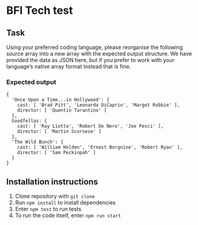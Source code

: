# BFI Tech test

## Task

Using your preferred coding language, please reorganise the following source array into a new array with the expected output structure. We have provided the data as JSON here, but if you prefer to work with your language’s native array format instead that is fine.

### Expected output

```json!
{
  'Once Upon a Time...in Hollywood': {
    cast: [ 'Brad Pitt', 'Leonardo DiCaprio', 'Margot Robbie' ],
    director: [ 'Quentin Tarantino' ]
  },
  Goodfellas: {
    cast: [ 'Ray Liotta', 'Robert De Nero', 'Joe Pesci' ],
    director: [ 'Martin Scorsese' ]
  },
  'The Wild Bunch': {
    cast: [ 'William Holden', 'Ernest Borgnine', 'Robert Ryan' ],
    director: [ 'Sam Peckinpah' ]
  }
}
```

## Installation instructions
1. Clone repository with `git clone`
2. Run `npm install` to install dependencies
3. Enter `npm test` to run tests
4. To run the code itself, enter `npm run start`